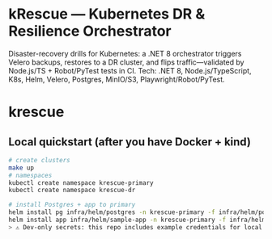# kRescue — Kubernetes DR & Resilience Orchestrator
Disaster-recovery drills for Kubernetes: a .NET 8 orchestrator triggers Velero backups, restores to a DR cluster, and flips traffic—validated by Node.js/TS + Robot/PyTest tests in CI. Tech: .NET 8, Node.js/TypeScript, K8s, Helm, Velero, Postgres, MinIO/S3, Playwright/Robot/PyTest.
# krescue
## Local quickstart (after you have Docker + kind)
```bash
# create clusters
make up
# namespaces
kubectl create namespace krescue-primary
kubectl create namespace krescue-dr

# install Postgres + app to primary
helm install pg infra/helm/postgres -n krescue-primary -f infra/helm/postgres/values-primary.yaml
helm install app infra/helm/sample-app -n krescue-primary -f infra/helm/sample-app/values-primary.yaml
> ⚠️ Dev-only secrets: this repo includes example credentials for local MinIO. Replace with your own when running locally and **never commit real credentials**.

